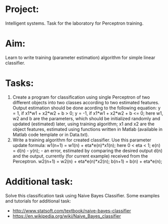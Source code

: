 # Project:

Intelligent systems. Task for the laboratory for Perceptron training.
# Aim:

Learn to write training (parameter estimation) algorithm for simple linear classifier.

# Tasks:

1. Create a program for classification using single Perceptron of two different objects into two classes according to two estimated features. Output estimation should be done acording to the following equation:
y = 1, if x1\*w1 + x2\*w2 + b > 0; y = -1, if x1\*w1 + x2\*w2 + b <= 0; here w1, w2 and b are the parameters, which should be initialized randomly and updated (estimated) later, using training algorithm; x1 and x2 are the object features, estimated using functions written in Matlab (available in Matlab code template or in Data.txt).
2. Write a training algorithm for created classifier. Use this parameter update formula:
w1(n+1) = w1(n) + eta\*e(n)\*x1(n); here 0 < eta < 1; e(n) = d(n) - y(n); - an error, estimated by comparing the desired output d(n) and the output, currently (for current example) received from the Perceptron.
w2(n+1) = w2(n) + eta\*e(n)\*x2(n);
b(n+1) = b(n) + eta\*e(n);

# Additional task:

Solve this classification task using Naive Bayes Classifier.
Some examples and tutorials for additional task:
- http://www.statsoft.com/textbook/naive-bayes-classifier
- https://en.wikipedia.org/wiki/Naive_Bayes_classifier

